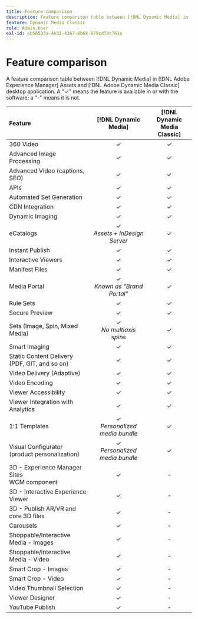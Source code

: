 ```yaml
---
title: Feature comparison
description: Feature comparison table between [!DNL Dynamic Media] in [!DNL Adobe Experience Manager] Assets and [!DNL Adobe Dynamic Media Classic] desktop application.
feature: Dynamic Media Classic
role: Admin,User
exl-id: eb56533a-4e31-4367-8b68-879cd70c761e
---
```

# Feature comparison

A feature comparison table between [!DNL Dynamic Media] in [!DNL Adobe Experience Manager] Assets and [!DNL Adobe Dynamic Media Classic] desktop application. A "&#10003;" means the feature is available in or with the software; a "-" means it is not.

| Feature | [!DNL Dynamic Media] | [!DNL Dynamic Media<br>Classic] |
| :--- | :---: | :---: |
| 360 Video  | &#10003;  | &#10003;  |
| Advanced Image Processing  | &#10003;  | &#10003;  |
| Advanced Video (captions, SEO)  | &#10003;  | &#10003;  |
| APIs | &#10003;  | &#10003;  |
| Automated Set Generation  | &#10003;  | &#10003;  |
| CDN Integration  | &#10003;  | &#10003;  |
| Dynamic Imaging  | &#10003;  | &#10003;  |
| eCatalogs  | &#10003;<br>*Assets + InDesign Server* | &#10003;  |
| Instant Publish  | &#10003;  | &#10003;  |
| Interactive Viewers  | &#10003;  | &#10003;  |
| Manifest Files  | &#10003;  | &#10003;  |
| Media Portal  | &#10003;<br>*Known as "Brand Portal"*  | &#10003;  |
| Rule Sets  | &#10003;  | &#10003;  |
| Secure Preview  | &#10003;  | &#10003;  |
| Sets (Image, Spin, Mixed Media) | &#10003;<br>*No multiaxis spins* | &#10003; |
| Smart Imaging  | &#10003;  | &#10003;  |
| Static Content Delivery<br>(PDF, GIT, and so on)  | &#10003;  | &#10003;  |
| Video Delivery (Adaptive)  | &#10003;  | &#10003;  |
| Video Encoding | &#10003;  | &#10003;  |
| Viewer Accessibility  | &#10003; | &#10003;  |
| Viewer Integration with Analytics  | &#10003;  | &#10003;  |
| 1:1 Templates | &#10003;<br>*Personalized media bundle*  | &#10003;  |
| Visual Configurator<br>(product personalization)  | &#10003;<br>*Personalized media bundle*  | &#10003;  |
| 3D - Experience Manager Sites<br>WCM component | &#10003;  | -  |
| 3D - Interactive Experience Viewer  | &#10003;  |  - |
| 3D - Publish AR/VR and core 3D files  | &#10003;  |  - |
| Carousels  | &#10003;  | -  |
| Shoppable/Interactive Media - Images  | &#10003;  | -  |
| Shoppable/Interactive Media - Video  | &#10003;  | -  |
| Smart Crop - Images  | &#10003;  | -  |
| Smart Crop - Video  | &#10003;  | -  |
| Video Thumbnail Selection  | &#10003;  | -  |
| Viewer Designer  | &#10003;  | -  |
| YouTube Publish  | &#10003;  | -  |
